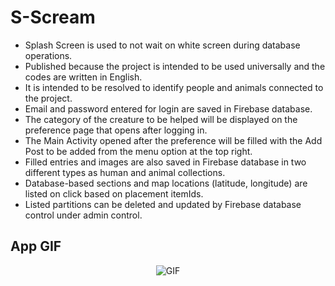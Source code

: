# S-Scream

* Splash Screen is used to not wait on white screen during database operations.
* Published because the project is intended to be used universally and the codes are written in English.<br>
* It is intended to be resolved to identify people and animals connected to the project.<br>
* Email and password entered for login are saved in Firebase database.<br>
* The category of the creature to be helped will be displayed on the preference page that opens after logging in.<br>
* The Main Activity opened after the preference will be filled with the Add Post to be added from the menu option at the top right.<br>
* Filled entries and images are also saved in Firebase database in two different types as human and animal collections.<br>
* Database-based sections and map locations (latitude, longitude) are listed on click based on placement itemIds.<br>
* Listed partitions can be deleted and updated by Firebase database control under admin control.<br>

App GIF
--------------
<p align="center">
  <img src="https://user-images.githubusercontent.com/71982171/205139958-84faeff8-6b27-4d5b-8237-0304dd87c1b6.gif" alt="GIF" />
</p>
